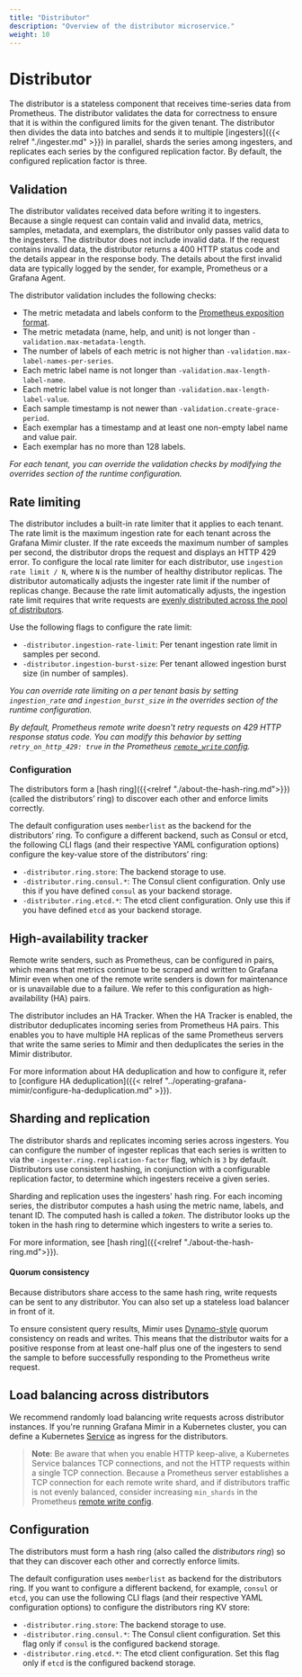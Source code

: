 ```yaml
---
title: "Distributor"
description: "Overview of the distributor microservice."
weight: 10
---
```


# Distributor

The distributor is a stateless component that receives time-series data from Prometheus.
The distributor validates the data for correctness to ensure that it is within the configured limits for the given tenant.
The distributor then divides the data into batches and sends it to multiple [ingesters]({{< relref "./ingester.md" >}}) in parallel, shards the series among ingesters, and replicates each series by the configured replication factor. By default, the configured replication factor is three.

## Validation

The distributor validates received data before writing it to ingesters.
Because a single request can contain valid and invalid data, metrics, samples, metadata, and exemplars, the distributor only passes valid data to the ingesters. The distributor does not include invalid data.
If the request contains invalid data, the distributor returns a 400 HTTP status code and the details appear in the response body.
The details about the first invalid data are typically logged by the sender, for example, Prometheus or a Grafana Agent.

The distributor validation includes the following checks:

- The metric metadata and labels conform to the [Prometheus exposition format](https://prometheus.io/docs/concepts/data_model/).
- The metric metadata (name, help, and unit) is not longer than `-validation.max-metadata-length`.
- The number of labels of each metric is not higher than `-validation.max-label-names-per-series`.
- Each metric label name is not longer than `-validation.max-length-label-name`.
- Each metric label value is not longer than `-validation.max-length-label-value`.
- Each sample timestamp is not newer than `-validation.create-grace-period`.
- Each exemplar has a timestamp and at least one non-empty label name and value pair.
- Each exemplar has no more than 128 labels.

_For each tenant, you can override the validation checks by modifying the overrides section of the runtime configuration._

## Rate limiting

The distributor includes a built-in rate limiter that it applies to each tenant.
The rate limit is the maximum ingestion rate for each tenant across the Grafana Mimir cluster.
If the rate exceeds the maximum number of samples per second, the distributor drops the request and displays an HTTP 429 error.
To configure the local rate limiter for each distributor, use `ingestion rate limit / N`, where `N` is the number of healthy distributor replicas.
The distributor automatically adjusts the ingester rate limit if the number of replicas change.
Because the rate limit automatically adjusts, the ingestion rate limit requires that write requests are [evenly distributed across the pool of distributors](#load-balancing-across-distributors).

Use the following flags to configure the rate limit:

- `-distributor.ingestion-rate-limit`: Per tenant ingestion rate limit in samples per second.
- `-distributor.ingestion-burst-size`: Per tenant allowed ingestion burst size (in number of samples).

_You can override rate limiting on a per tenant basis by setting `ingestion_rate` and `ingestion_burst_size` in the overrides section of the runtime configuration._

_By default, Prometheus remote write doesn't retry requests on 429 HTTP response status code. You can modify this behavior by setting `retry_on_http_429: true` in the Prometheus [`remote_write` config](https://prometheus.io/docs/prometheus/latest/configuration/configuration/#remote_write)._

### Configuration

The distributors form a [hash ring]({{<relref "./about-the-hash-ring.md">}}) (called the distributors’ ring) to discover each other and enforce limits correctly.

The default configuration uses `memberlist` as the backend for the distributors’ ring.
To configure a different backend, such as Consul or etcd, the following CLI flags (and their respective YAML configuration options) configure the key-value store of the distributors’ ring:

- `-distributor.ring.store`: The backend storage to use.
- `-distributor.ring.consul.*`: The Consul client configuration. Only use this if you have defined `consul` as your backend storage.
- `-distributor.ring.etcd.*`: The etcd client configuration. Only use this if you have defined `etcd` as your backend storage.

## High-availability tracker

Remote write senders, such as Prometheus, can be configured in pairs, which means that metrics continue to be scraped and written to Grafana Mimir even when one of the remote write senders is down for maintenance or is unavailable due to a failure.
We refer to this configuration as high-availability (HA) pairs.

The distributor includes an HA Tracker.
When the HA Tracker is enabled, the distributor deduplicates incoming series from Prometheus HA pairs.
This enables you to have multiple HA replicas of the same Prometheus servers that write the same series to Mimir and then deduplicates the series in the Mimir distributor.

For more information about HA deduplication and how to configure it, refer to [configure HA deduplication]({{< relref "../operating-grafana-mimir/configure-ha-deduplication.md" >}}).

## Sharding and replication

The distributor shards and replicates incoming series across ingesters.
You can configure the number of ingester replicas that each series is written to via the `-ingester.ring.replication-factor` flag, which is `3` by default.
Distributors use consistent hashing, in conjunction with a configurable replication factor, to determine which ingesters receive a given series.

Sharding and replication uses the ingesters' hash ring.
For each incoming series, the distributor computes a hash using the metric name, labels, and tenant ID.
The computed hash is called a _token_.
The distributor looks up the token in the hash ring to determine which ingesters to write a series to.

For more information, see [hash ring]({{<relref "./about-the-hash-ring.md">}}).

#### Quorum consistency

Because distributors share access to the same hash ring, write requests can be sent to any distributor. You can also set up a stateless load balancer in front of it.

To ensure consistent query results, Mimir uses [Dynamo-style](https://www.allthingsdistributed.com/files/amazon-dynamo-sosp2007.pdf) quorum consistency on reads and writes. This means that the distributor waits for a positive response from at least one-half plus one of the ingesters to send the sample to before successfully responding to the Prometheus write request.

## Load balancing across distributors

We recommend randomly load balancing write requests across distributor instances.
If you're running Grafana Mimir in a Kubernetes cluster, you can define a Kubernetes [Service](https://kubernetes.io/docs/concepts/services-networking/service/) as ingress for the distributors.

> **Note**: Be aware that when you enable HTTP keep-alive, a Kubernetes Service balances TCP connections, and not the HTTP requests within a single TCP connection.
> Because a Prometheus server establishes a TCP connection for each remote write shard, and if distributors traffic is not evenly balanced, consider increasing `min_shards` in the Prometheus [remote write config](https://prometheus.io/docs/prometheus/latest/configuration/configuration/#remote_write).

## Configuration

The distributors must form a hash ring (also called the _distributors ring_) so that they can discover each other and correctly enforce limits.

The default configuration uses `memberlist` as backend for the distributors ring.
If you want to configure a different backend, for example, `consul` or `etcd`, you can use the following CLI flags (and their respective YAML configuration options) to configure the distributors ring KV store:

- `-distributor.ring.store`: The backend storage to use.
- `-distributor.ring.consul.*`: The Consul client configuration. Set this flag only if `consul` is the configured backend storage.
- `-distributor.ring.etcd.*`: The etcd client configuration. Set this flag only if `etcd` is the configured backend storage.
